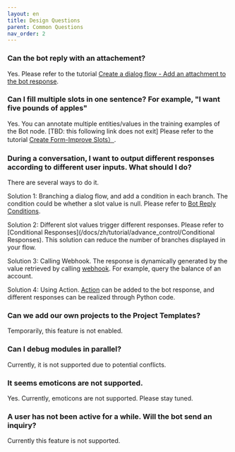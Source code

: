 ```yaml
---
layout: en
title: Design Questions
parent: Common Questions
nav_order: 2
---
```

<!---
### How do I get the URL when I customize the webhook?

Please refer to the tutorial[webhook](/docs/tutorial/webhook/01-webhook/)

### How to create consecutive multiple responses?

Please refer to the tutorial[Create conversation flow graph - add reply node](/docs/tutorial/flow/01-create-flow/#add-reply-node)

### Do not know the function of intents template

Please refer to the tutorial[Create Intent List](/docs/tutorial/node-template/user-global/)

### Does the initial node of the flow chart have a user option by default?

Please refer to the tutorial[Dialog Flow Graph Settings](/docs/tutorial/setting/)

### Add a node and then delete it. Is there an undo function?

Please refer to the tutorial[Undo/Redo](/docs/tutorial/setting/)

-->
### Can the bot reply with an attachement?
Yes. Please refer to the tutorial [Create a dialog flow - Add an attachment to the bot response](/docs/tutorial/flow/).

### Can I fill multiple slots in one sentence? For example, "I want five pounds of apples"
Yes. You can annotate multiple entities/values in the training examples of the Bot node.
[TBD: this following link does not exit] 
Please refer to the tutorial [Create Form-Improve Slots）](/docs/tutorial/flow/01-create-flow/). 

### During a conversation, I want to output different responses according to different user inputs. What should I do?
There are several ways to do it. 

Solution 1: Branching a dialog flow, and add a condition in each branch.  The condition could be whether a slot value is null. Please refer to [Bot Reply Conditions](/docs/zh/tutorial/advance_control/reply_conditions/). 

Solution 2: Different slot values trigger different responses. Please refer to [Conditional Responses](/docs/zh/tutorial/advance_control/Conditional Responses).  This solution can reduce the number of branches displayed in your flow. 

Solution 3: Calling Webhook. The response is dynamically generated by the value retrieved by calling [webhook](/docs/tutorial/webhook/02-webhook/). For example, query the balance of an account. 

Solution 4: Using Action. [Action](/docs/tutorial/tutorial/bot_action/) can be added to the bot response, and different responses can be realized through Python code.

### Can we add our own projects to the Project Templates?
Temporarily, this feature is not enabled. 

<!---
### ### Can the node convert the type?

Currently, only user input can be converted to a button,
You can change the "user input method" of the user input node to "click input"

### Shortcut key support: control c/z

You can use control c to quickly copy nodes to the pasteboard, and control z to undo the previous operation

### The node has errors and cannot be saved

If there is an error in a node, click **Save** when editing the node, and an error message will appear. If you want to use a node first, you can click **Close**
--->

### Can I debug modules in parallel?
Currently, it is not supported due to potential conflicts. 

### It seems emoticons are not supported. 
Yes. Currently, emoticons are not supported. Please stay tuned. 

### A user has not been active for a while. Will the bot send an inquiry?
Currently this feature is not supported.  
